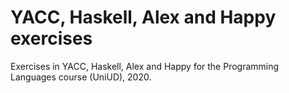 # YACC, Haskell, Alex and Happy exercises

Exercises in YACC, Haskell, Alex and Happy for the Programming Languages course (UniUD), 2020.

